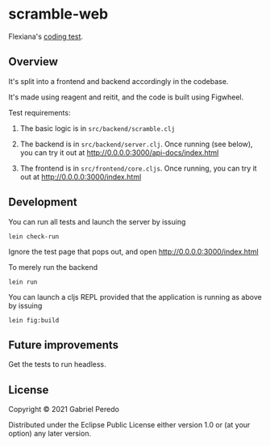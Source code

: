 # scramble-web

Flexiana's [coding test](https://docs.google.com/document/d/1q78CyntLJt4qniVvuY4c8nYtR09B2RLT_nDNBsI-Of4/edit).

## Overview

It's split into a frontend and backend accordingly in the codebase.

It's made using reagent and reitit, and the code is built using Figwheel.

Test requirements:

1. The basic logic is in `src/backend/scramble.clj`

2. The backend is in `src/backend/server.clj`. Once running (see below), you can try it out at http://0.0.0.0:3000/api-docs/index.html

3. The frontend is in `src/frontend/core.cljs`. Once running, you can try it out at http://0.0.0.0:3000/index.html

## Development

You can run all tests and launch the server by issuing

    lein check-run

Ignore the test page that pops out, and open http://0.0.0.0:3000/index.html

To merely run the backend

    lein run

You can launch a cljs REPL provided that the application is running as above by
issuing

    lein fig:build

## Future improvements

Get the tests to run headless.

## License

Copyright © 2021 Gabriel Peredo

Distributed under the Eclipse Public License either version 1.0 or (at your option) any later version.
